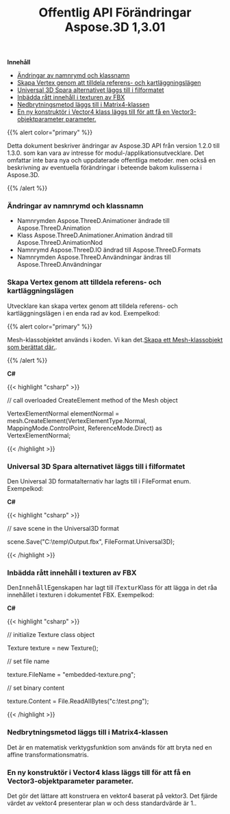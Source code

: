 ﻿---
title: Offentlig API Förändringar Aspose.3D 1,3.01
type: docs
weight: 40
url: /sv/net/public-api-changes-in-aspose-3d-1-3-0/
---
**Innehåll**

- [Ändringar av namnrymd och klassnamn](#PublicAPIChangesinAspose.3D1.3.0-Namespaceandclassnamechanges)
- [Skapa Vertex genom att tilldela referens- och kartläggningslägen](#PublicAPIChangesinAspose.3D1.3.0-CreateVertexbyAssigningtheReferenceandMappingModes)
- [Universal 3D Spara alternativet läggs till i filformatet](#PublicAPIChangesinAspose.3D1.3.0-Universal3DSavingOptionisaddedintheFileFormat)
- [Inbädda rått innehåll i texturen av FBX](#PublicAPIChangesinAspose.3D1.3.0-EmbedRawContenttotheTextureofFBX)
- [Nedbrytningsmetod läggs till i Matrix4-klassen](#PublicAPIChangesinAspose.3D1.3.0-DecomposemethodisaddedintheMatrix4class)
- [En ny konstruktör i Vector4 klass läggs till för att få en Vector3-objektparameter parameter.](#PublicAPIChangesinAspose.3D1.3.0-AnewconstructorinVector4classisaddedtoreceiveaVector3objectparameter)

{{% alert color="primary" %}} 

Detta dokument beskriver ändringar av Aspose.3D API från version 1.2.0 till 1.3.0. som kan vara av intresse för modul-/applikationsutvecklare. Det omfattar inte bara nya och uppdaterade offentliga metoder. men också en beskrivning av eventuella förändringar i beteende bakom kulisserna i Aspose.3D.

{{% /alert %}} 
### **Ändringar av namnrymd och klassnamn**
- Namnrymden Aspose.ThreeD.Animationer ändrade till Aspose.ThreeD.Animation
- Klass Aspose.ThreeD.Animationer.Animation ändrad till Aspose.ThreeD.AnimationNod
- Namnrymd Aspose.ThreeD.IO ändrad till Aspose.ThreeD.Formats
- Namnrymden Aspose.ThreeD.Användningar ändras till Aspose.ThreeD.Användningar
### **Skapa Vertex genom att tilldela referens- och kartläggningslägen**
Utvecklare kan skapa vertex genom att tilldela referens- och kartläggningslägen i en enda rad av kod. Exempelkod:

{{% alert color="primary" %}} 

Mesh-klassobjektet används i koden. Vi kan det.[Skapa ett Mesh-klassobjekt som berättat där.](/pages/createpage.action?spaceKey=3dnet&title=Create+a+3D+Cube+Mesh&linkCreation=true&fromPageId=19923253).

{{% /alert %}} 

**C#**

{{< highlight "csharp" >}}

 // call overloaded CreateElement method of the Mesh object

VertexElementNormal elementNormal = mesh.CreateElement(VertexElementType.Normal, MappingMode.ControlPoint, ReferenceMode.Direct) as VertexElementNormal;

{{< /highlight >}}

### **Universal 3D Spara alternativet läggs till i filformatet**
Den Universal 3D formatalternativ har lagts till i FileFormat enum. Exempelkod:

**C#**

{{< highlight "csharp" >}}

 // save scene in the Universal3D format

scene.Save("C:\\temp\\Output.fbx", FileFormat.Universal3D);

{{< /highlight >}}

### **Inbädda rått innehåll i texturen av FBX**
Den<tt>Innehåll</tt>Egenskapen har lagt till i<tt>Textur</tt>Klass för att lägga in det råa innehållet i texturen i dokumentet FBX. Exempelkod:

**C#**

{{< highlight "csharp" >}}

 // initialize Texture class object

Texture texture = new Texture();

// set file name

texture.FileName = "embedded-texture.png";

// set binary content

texture.Content = File.ReadAllBytes("c:\\test.png");

{{< /highlight >}}

### **Nedbrytningsmetod läggs till i Matrix4-klassen**
Det är en matematisk verktygsfunktion som används för att bryta ned en affine transformationsmatris.
### **En ny konstruktör i Vector4 klass läggs till för att få en Vector3-objektparameter parameter.**
Det gör det lättare att konstruera en vektor4 baserat på vektor3. Det fjärde värdet av vektor4 presenterar plan w och dess standardvärde är 1..
